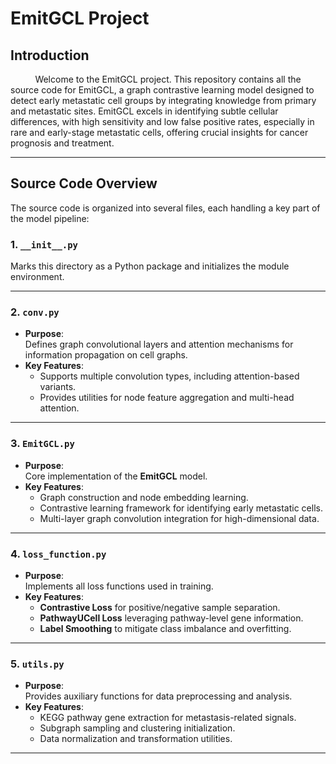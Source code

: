 # EmitGCL Project

## Introduction

&nbsp;&nbsp;&nbsp;&nbsp;&nbsp;&nbsp;&nbsp;&nbsp;&nbsp;&nbsp;Welcome to the EmitGCL project. This repository contains all the source code for EmitGCL, a graph contrastive learning model designed to detect early metastatic cell groups by integrating knowledge from primary and metastatic sites. EmitGCL excels in identifying subtle cellular differences, with high sensitivity and low false positive rates, especially in rare and early-stage metastatic cells, offering crucial insights for cancer prognosis and treatment.

---

## Source Code Overview

The source code is organized into several files, each handling a key part of the model pipeline:

### 1. `__init__.py`
Marks this directory as a Python package and initializes the module environment.

---

### 2. `conv.py`
- **Purpose**:  
  Defines graph convolutional layers and attention mechanisms for information propagation on cell graphs.  
- **Key Features**:  
  - Supports multiple convolution types, including attention-based variants.  
  - Provides utilities for node feature aggregation and multi-head attention.  

---

### 3. `EmitGCL.py`
- **Purpose**:  
  Core implementation of the **EmitGCL** model.  
- **Key Features**:  
  - Graph construction and node embedding learning.  
  - Contrastive learning framework for identifying early metastatic cells.  
  - Multi-layer graph convolution integration for high-dimensional data.  

---

### 4. `loss_function.py`
- **Purpose**:  
  Implements all loss functions used in training.  
- **Key Features**:  
  - **Contrastive Loss** for positive/negative sample separation.  
  - **PathwayUCell Loss** leveraging pathway-level gene information.  
  - **Label Smoothing** to mitigate class imbalance and overfitting.  

---

### 5. `utils.py`
- **Purpose**:  
  Provides auxiliary functions for data preprocessing and analysis.  
- **Key Features**:  
  - KEGG pathway gene extraction for metastasis-related signals.  
  - Subgraph sampling and clustering initialization.  
  - Data normalization and transformation utilities.  

---

